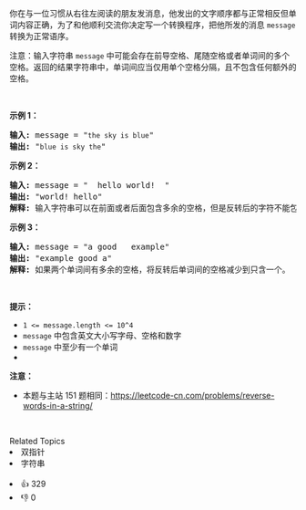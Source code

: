 <p>你在与一位习惯从右往左阅读的朋友发消息，他发出的文字顺序都与正常相反但单词内容正确，为了和他顺利交流你决定写一个转换程序，把他所发的消息 <code>message</code> 转换为正常语序。</p>

<p>注意：输入字符串 <code>message</code> 中可能会存在前导空格、尾随空格或者单词间的多个空格。返回的结果字符串中，单词间应当仅用单个空格分隔，且不包含任何额外的空格。</p>

<p>&nbsp;</p>

<p><strong>示例 1：</strong></p>

<pre>
<strong>输入:</strong> message = "<span><code>the sky is blue</code></span>"
<strong>输出:&nbsp;</strong>"<span><code>blue is sky the</code></span>"
</pre>

<p><strong>示例 2：</strong></p>

<pre>
<strong>输入:</strong> message = " &nbsp;hello world! &nbsp;"
<strong>输出:&nbsp;</strong>"world! hello"
<strong>解释: </strong>输入字符串可以在前面或者后面包含多余的空格，但是反转后的字符不能包括。
</pre>

<p><strong>示例 3：</strong></p>

<pre>
<strong>输入:</strong> message = "a good &nbsp; example"
<strong>输出:&nbsp;</strong>"example good a"
<strong>解释: </strong>如果两个单词间有多余的空格，将反转后单词间的空格减少到只含一个。
</pre>

<p>&nbsp;</p>

<p><strong>提示：</strong></p>

<ul> 
 <li><code>1 &lt;= message.length &lt;= 10^4</code></li> 
 <li><code>message</code> 中包含英文大小写字母、空格和数字</li> 
 <li><code>message</code> 中至少有一个单词</li> 
 <li>&nbsp;</li> 
</ul>

<p><strong>注意：</strong></p>

<ul> 
 <li>本题与主站 151 题相同：<a href="https://leetcode-cn.com/problems/reverse-words-in-a-string/">https://leetcode-cn.com/problems/reverse-words-in-a-string/</a></li> 
</ul>

<p>&nbsp;</p>

<div><div>Related Topics</div><div><li>双指针</li><li>字符串</li></div></div><br><div><li>👍 329</li><li>👎 0</li></div>